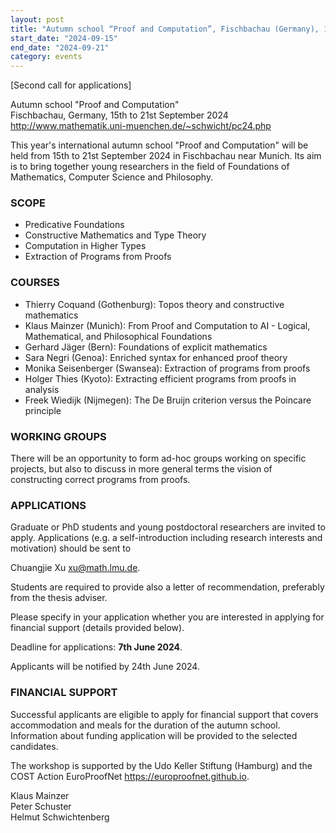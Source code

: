 ```yaml
---
layout: post
title: "Autumn school “Proof and Computation”, Fischbachau (Germany), 15–21 Sep 2024"
start_date: "2024-09-15"
end_date: "2024-09-21"
category: events
---
```

[Second call for applications]

Autumn school "Proof and Computation"  
Fischbachau, Germany, 15th to 21st September 2024  
<http://www.mathematik.uni-muenchen.de/~schwicht/pc24.php>

This year's international autumn school "Proof and Computation" will be held
from 15th to 21st September 2024 in Fischbachau near Munich. Its aim is to bring
together young researchers in the field of Foundations of Mathematics, Computer
Science and Philosophy.

### SCOPE
- Predicative Foundations
- Constructive Mathematics and Type Theory
- Computation in Higher Types
- Extraction of Programs from Proofs

### COURSES
- Thierry Coquand (Gothenburg): Topos theory and constructive mathematics
- Klaus Mainzer (Munich): From Proof and Computation to AI - Logical,
  Mathematical, and Philosophical Foundations
- Gerhard Jäger (Bern): Foundations of explicit mathematics
- Sara Negri (Genoa): Enriched syntax for enhanced proof theory
- Monika Seisenberger (Swansea): Extraction of programs from proofs
- Holger Thies (Kyoto): Extracting efficient programs from proofs in analysis
- Freek Wiedijk (Nijmegen): The De Bruijn criterion versus the Poincare principle

### WORKING GROUPS
There will be an opportunity to form ad-hoc groups working on specific projects,
but also to discuss in more general terms the vision of constructing correct
programs from proofs.

### APPLICATIONS
Graduate or PhD students and young postdoctoral researchers are invited to
apply. Applications (e.g. a self-introduction including research interests and
motivation) should be sent to

Chuangjie Xu <xu@math.lmu.de>.

Students are required to provide also a letter of recommendation, preferably
from the thesis adviser.

Please specify in your application whether you are interested in applying for
financial support (details provided below).

Deadline for applications: **7th June 2024**.

Applicants will be notified by 24th June 2024.

### FINANCIAL SUPPORT

Successful applicants are eligible to apply for financial support that covers
accommodation and meals for the duration of the autumn school. Information about
funding application will be provided to the selected candidates.

The workshop is supported by the Udo Keller Stiftung (Hamburg) and the COST
Action EuroProofNet <https://europroofnet.github.io>.


Klaus Mainzer  
Peter Schuster  
Helmut Schwichtenberg

